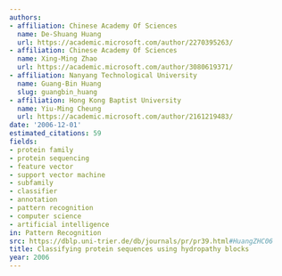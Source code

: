 ```yaml
---
authors:
- affiliation: Chinese Academy Of Sciences
  name: De-Shuang Huang
  url: https://academic.microsoft.com/author/2270395263/
- affiliation: Chinese Academy Of Sciences
  name: Xing-Ming Zhao
  url: https://academic.microsoft.com/author/3080619371/
- affiliation: Nanyang Technological University
  name: Guang-Bin Huang
  slug: guangbin_huang
- affiliation: Hong Kong Baptist University
  name: Yiu-Ming Cheung
  url: https://academic.microsoft.com/author/2161219483/
date: '2006-12-01'
estimated_citations: 59
fields:
- protein family
- protein sequencing
- feature vector
- support vector machine
- subfamily
- classifier
- annotation
- pattern recognition
- computer science
- artificial intelligence
in: Pattern Recognition
src: https://dblp.uni-trier.de/db/journals/pr/pr39.html#HuangZHC06
title: Classifying protein sequences using hydropathy blocks
year: 2006
---
```

